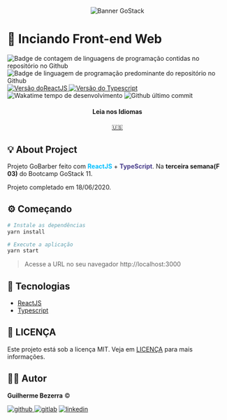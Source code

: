 <p align="center">
    <img alt="Banner GoStack" src="https://i.lensdump.com/i/jCEM0c.png" />
</p>

# :rocket: Inciando Front-end Web

<p align="left">
    <img alt="Badge de contagem de linguagens de programação contidas no repositório no Github" src="https://img.shields.io/github/languages/count/gbdsantos/bootcamp-gostack-gobarber-frontend">

  <img alt="Badge de linguagem de programação predominante do repositório no Github" src="https://img.shields.io/github/languages/top/gbdsantos/bootcamp-gostack-gobarber-frontend">

  <a href="https://yarnpkg.com/">
    <img alt="Versão doReactJS" src="https://img.shields.io/github/package-json/dependency-version/gbdsantos/bootcamp-gostack-gobarber-frontend/react">
  </a>

  <a href="">
    <img alt="Versão do Typescript" src="https://img.shields.io/github/package-json/dependency-version/gbdsantos/bootcamp-gostack-gobarber-frontend/typescript">
  </a>

  <img alt="Wakatime tempo de desenvolvimento" src="https://wakatime.com/badge/github/gbdsantos/bootcamp-gostack-gobarber-frontend.svg">

  <img alt="Github último commit" src="https://img.shields.io/github/last-commit/gbdsantos/bootcamp-gostack-gobarber-frontend">
</p>

<div align="center">
  <h4 align="center">Leia nos Idiomas</h4>
  <a href="https://github.com/gbdsantos/bootcamp-gostack-gobarber-frontend/blob/master/README.md">🇺🇸
  </a>
</div>

## :bulb: About Project

Projeto GoBarber feito com <span style="color:deepskyblue; font-weight:bold;">**ReactJS**</span> + <span style="color:darkslateblue; font-weight:bold;">**TypeScript**</span>. Na **terceira semana(F 03)** do Bootcamp GoStack 11.

Projeto completado em 18/06/2020.

## :gear: Começando

```Bash
# Instale as dependências
yarn install

# Execute a aplicação
yarn start
```

> Acesse a URL no seu navegador http://localhost:3000

## :wrench: Tecnologias

- [ReactJS](https://reactjs.org/)
- [Typescript](https://www.typescriptlang.org/)

## :memo: LICENÇA

Este projeto está sob a licença MIT. Veja em [LICENÇA](https://github.com/gbdsantos/bootcamp-gostack-gobarber-frontend/blob/master/LICENSE) para mais informações.

## :man_astronaut: Autor

**Guilherme Bezerra** ©️

[![github](http://ap.imagensbrasil.org/images/2018/12/10/github-logo-1.png) ](http://www.github.com/gbdsantos)
[![gitlab](http://ap.imagensbrasil.org/images/2018/12/10/gitlab-32.png)](https://gitlab.com/gbdsantos1)
[![linkedin](http://ap.imagensbrasil.org/images/2018/12/10/linkedin-1.png)](https://www.linkedin.com/in/gbdsantos/)

